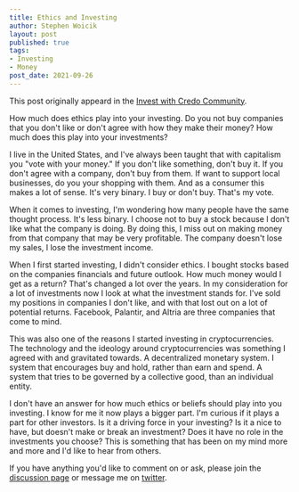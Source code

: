 ```yaml
---
title: Ethics and Investing
author: Stephen Woicik
layout: post
published: true
tags:
- Investing
- Money
post_date: 2021-09-26
---
```

This post originally appeard in the [Invest with Credo Community](https://community.investwithcredo.com/c/general-discussion/ethics-and-investing). 

How much does ethics play into your investing. Do you not buy companies that you don't like or don't agree with how they make their money? How much does this play into your investments?

I live in the United States, and I've always been taught that with capitalism you "vote with your money." If you don't like something, don't buy it. If you don't agree with a company, don't buy from them. If want to support local businesses, do you your shopping with them. And as a consumer this makes a lot of sense. It's very binary. I buy or don't buy. That's my vote. 

When it comes to investing, I'm wondering how many people have the same thought process. It's less binary. I choose not to buy a stock because I don't like what the company is doing. By doing this, I miss out on making money from that company that may be very profitable. The company doesn't lose my sales, I lose the investment income. 

When I first started investing, I didn't consider ethics. I bought stocks based on the companies financials and future outlook. How much money would I get as a return? That's changed a lot over the years. In my consideration for a lot of investments now I look at what the investment stands for. I've sold my positions in companies I don't like, and with that lost out on a lot of potential returns. Facebook, Palantir, and Altria are three companies that come to mind. 

This was also one of the reasons I started investing in cryptocurrencies. The technology and the ideology around cryptocurrencies was something I agreed with and gravitated towards. A decentralized monetary system. I system that encourages buy and hold, rather than earn and spend. A system that tries to be governed by a collective good, than an individual entity.  

I don't have an answer for how much ethics or beliefs should play into you investing. I know for me it now plays a bigger part. I'm curious if it plays a part for other investors. Is it a driving force in your investing? Is it a nice to have, but doesn't make or break an investment? Does it have no role in the investments you choose? This is something that has been on my mind more and more and I'd like to hear from others. 

If you have anything you'd like to comment on or ask, please join the [discussion page](https://github.com/swoicik/swoicik.github.io/discussions/20) or message me on [twitter](https://twitter.com/swoicik).
